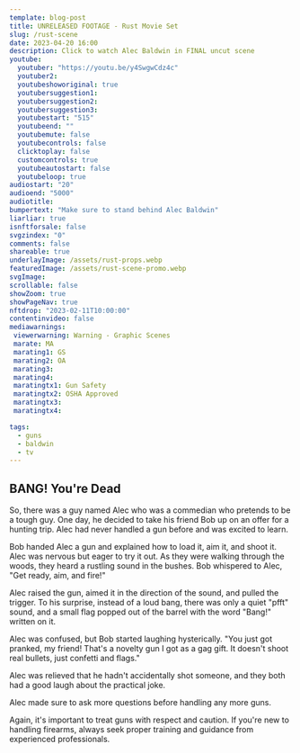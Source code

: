 ```yaml
---
template: blog-post
title: UNRELEASED FOOTAGE - Rust Movie Set
slug: /rust-scene
date: 2023-04-20 16:00
description: Click to watch Alec Baldwin in FINAL uncut scene
youtube:
  youtuber: "https://youtu.be/y4SwgwCdz4c"
  youtuber2: 
  youtubeshoworiginal: true
  youtubersuggestion1: 
  youtubersuggestion2: 
  youtubersuggestion3: 
  youtubestart: "515"
  youtubeend: ""
  youtubemute: false
  youtubecontrols: false
  clicktoplay: false
  customcontrols: true
  youtubeautostart: false
  youtubeloop: true
audiostart: "20"
audioend: "5000"
audiotitle: 
bumpertext: "Make sure to stand behind Alec Baldwin"
liarliar: true
isnftforsale: false
svgzindex: "0"
comments: false
shareable: true
underlayImage: /assets/rust-props.webp
featuredImage: /assets/rust-scene-promo.webp
svgImage: 
scrollable: false
showZoom: true
showPageNav: true
nftdrop: "2023-02-11T10:00:00"
contentinvideo: false
mediawarnings:
 viewerwarning: Warning - Graphic Scenes
 marate: MA
 marating1: GS
 marating2: OA
 marating3: 
 marating4: 
 maratingtx1: Gun Safety
 maratingtx2: OSHA Approved
 maratingtx3: 
 maratingtx4: 

tags:
  - guns
  - baldwin
  - tv
---
```

<!-- <div class="contentinside lake1" style=""> -->
<!-- <img class="" src="/assets/lakemouth.webp" width="100%" style=" z-index:-1; opacity:0;
animation: kariFilter 6s ease-in-out;
animation-delay: 4s;
animation-iteration-count:infinite;
" /> -->


<!-- <div class="bubble bubble-bottom-left" style="position:absolute; width:; top:30%; left:20vw; display:flex; justify-content:center;backdrop-filter: blur(6px);
animation: bubbleBop 9s ease-in;
animation-delay: 6s;
animation-direction: forwards;
animation-iteration-count:1;
opacity:0;
"><span style="font-size:120%; font-weight:bold;"><span style="font-size:160%; font-weight:bold;"></span></div>


<div class="bubble bubble-bottom-right" style="position:absolute; width:50vw; top:50%; right:20vw; display:block; justify-content:center; font-size:110%;backdrop-filter: blur(6px);
animation: bubbleBop1 10s ease-in;
animation-delay:8s;
animation-direction: forwards;
animation-iteration-count:1;
opacity:0;
"><span style="font-weight:bold;"></span></div>
</div> -->

<style>



</style>
<div class="contentbody" style="text-align:left !important; margin-top:0;">

## BANG! You're Dead

So, there was a guy named Alec who was a commedian who pretends to be a tough guy. One day, he decided to take his friend Bob up on an offer for a hunting trip. Alec had never handled a gun before and was excited to learn.

Bob handed Alec a gun and explained how to load it, aim it, and shoot it. Alec was nervous but eager to try it out. As they were walking through the woods, they heard a rustling sound in the bushes. Bob whispered to Alec, "Get ready, aim, and fire!"

Alec raised the gun, aimed it in the direction of the sound, and pulled the trigger. To his surprise, instead of a loud bang, there was only a quiet "pfft" sound, and a small flag popped out of the barrel with the word "Bang!" written on it.

Alec was confused, but Bob started laughing hysterically. "You just got pranked, my friend! That's a novelty gun I got as a gag gift. It doesn't shoot real bullets, just confetti and flags."

Alec was relieved that he hadn't accidentally shot someone, and they both had a good laugh about the practical joke.

Alec made sure to ask more questions before handling any more guns.

Again, it's important to treat guns with respect and caution. If you're new to handling firearms, always seek proper training and guidance from experienced professionals.




</div>